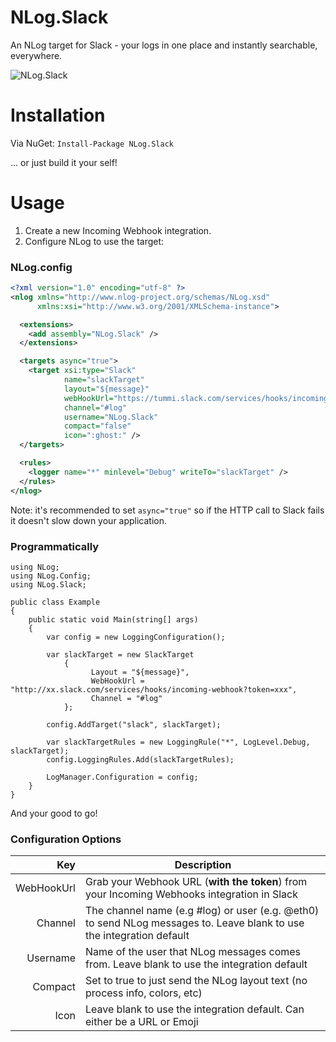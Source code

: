 NLog.Slack
==========
An NLog target for Slack - your logs in one place and instantly searchable, everywhere.

![NLog.Slack](http://i.imgur.com/xRlfNrN.png)

Installation
============
Via NuGet: ```Install-Package NLog.Slack```

... or just build it your self!

Usage
=====
1. Create a new Incoming Webhook integration.
2. Configure NLog to use the target:

### NLog.config

```xml
<?xml version="1.0" encoding="utf-8" ?>
<nlog xmlns="http://www.nlog-project.org/schemas/NLog.xsd"
      xmlns:xsi="http://www.w3.org/2001/XMLSchema-instance">

  <extensions>
    <add assembly="NLog.Slack" />
  </extensions>

  <targets async="true">
    <target xsi:type="Slack"
            name="slackTarget"
            layout="${message}"
            webHookUrl="https://tummi.slack.com/services/hooks/incoming-webhook?token=xxx"
            channel="#log"
            username="NLog.Slack"
            compact="false"
            icon=":ghost:" />
  </targets>

  <rules>
    <logger name="*" minlevel="Debug" writeTo="slackTarget" />
  </rules>
</nlog>
```

Note: it's recommended to set ```async="true"``` so if the HTTP call to Slack fails it doesn't slow down your application.

### Programmatically 

```
using NLog;
using NLog.Config;
using NLog.Slack;

public class Example
{
    public static void Main(string[] args)
    {
        var config = new LoggingConfiguration();
        
        var slackTarget = new SlackTarget
            {
                  Layout = "${message}",
                  WebHookUrl = "http://xx.slack.com/services/hooks/incoming-webhook?token=xxx",
                  Channel = "#log"
            };
        
        config.AddTarget("slack", slackTarget);

        var slackTargetRules = new LoggingRule("*", LogLevel.Debug, slackTarget);
        config.LoggingRules.Add(slackTargetRules);

        LogManager.Configuration = config;
    }
}
```

And your good to go!

### Configuration Options

Key        | Description
----------:| -----------
WebHookUrl | Grab your Webhook URL (__with the token__) from your Incoming Webhooks integration in Slack
Channel    | The channel name (e.g #log) or user (e.g. @eth0) to send NLog messages to. Leave blank to use the integration default
Username   | Name of the user that NLog messages comes from. Leave blank to use the integration default
Compact    | Set to true to just send the NLog layout text (no process info, colors, etc)
Icon       | Leave blank to use the integration default. Can either be a URL or Emoji
